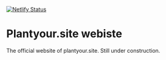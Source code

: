[![Netlify Status](https://api.netlify.com/api/v1/badges/18f8e472-31ad-4533-9aa1-04c002d95ac8/deploy-status)](https://app.netlify.com/projects/plantyoursite/deploys)

# Plantyour.site webiste

The official website of plantyour.site.
Still under construction.